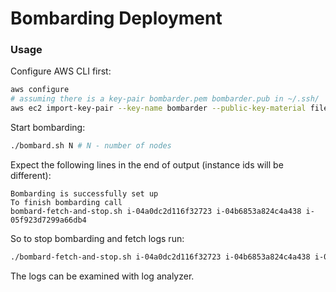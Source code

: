 Bombarding Deployment
======================

### Usage

Configure AWS CLI first:

```sh
aws configure
# assuming there is a key-pair bombarder.pem bombarder.pub in ~/.ssh/
aws ec2 import-key-pair --key-name bombarder --public-key-material file://~/.ssh/bombarder.pub
```

Start bombarding:

```sh
./bombard.sh N # N - number of nodes
```

Expect the following lines in the end of output (instance ids will be different):

```
Bombarding is successfully set up
To finish bombarding call
bombard-fetch-and-stop.sh i-04a0dc2d116f32723 i-04b6853a824c4a438 i-05f923d7299a66db4
```

So to stop bombarding and fetch logs run:

```sh
./bombard-fetch-and-stop.sh i-04a0dc2d116f32723 i-04b6853a824c4a438 i-05f923d7299a66db4
```

The logs can be examined with log analyzer.

